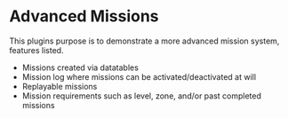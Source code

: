 # Advanced Missions

This plugins purpose is to demonstrate a more advanced mission system, features listed.

- Missions created via datatables
- Mission log where missions can be activated/deactivated at will
- Replayable missions
- Mission requirements such as level, zone, and/or past completed missions